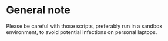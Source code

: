 # General note

Please be careful with those scripts, preferably run in a sandbox environment, to avoid potential infections on personal laptops.
